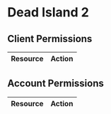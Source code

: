 # Dead Island 2


## Client Permissions
| Resource | Action |
| -------- | ------ |

## Account Permissions
| Resource | Action |
| -------- | ------ |

